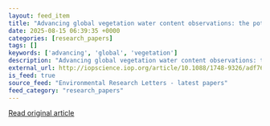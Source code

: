 ```yaml
---
layout: feed_item
title: "Advancing global vegetation water content observations: the potential of Moon-based SAR for ecological risk assessment"
date: 2025-08-15 06:39:35 +0000
categories: [research_papers]
tags: []
keywords: ['advancing', 'global', 'vegetation']
description: "Advancing global vegetation water content observations: the potential of Moon-based SAR for ecological risk assessment"
external_url: http://iopscience.iop.org/article/10.1088/1748-9326/adf764
is_feed: true
source_feed: "Environmental Research Letters - latest papers"
feed_category: "research_papers"
---
```




[Read original article](http://iopscience.iop.org/article/10.1088/1748-9326/adf764)
